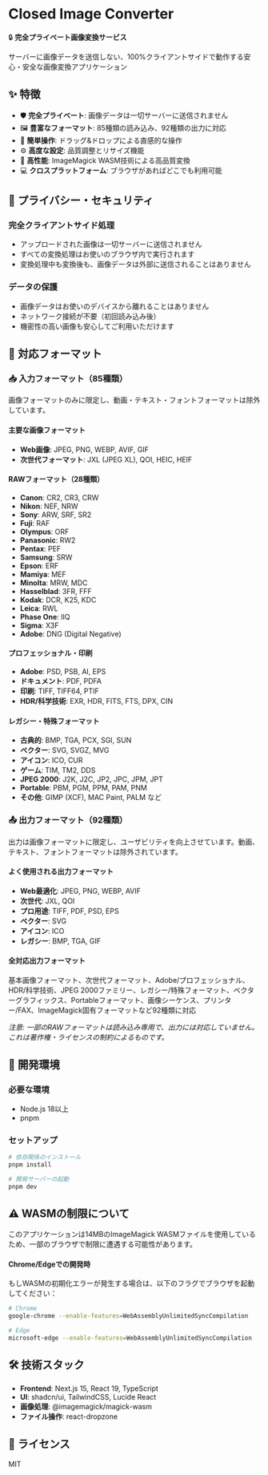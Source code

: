 # Closed Image Converter

🔒 **完全プライベート画像変換サービス**

サーバーに画像データを送信しない、100%クライアントサイドで動作する安心・安全な画像変換アプリケーション

## ✨ 特徴

- 🛡️ **完全プライベート**: 画像データは一切サーバーに送信されません
- 🖼️ **豊富なフォーマット**: 85種類の読み込み、92種類の出力に対応
- 📱 **簡単操作**: ドラッグ&ドロップによる直感的な操作
- ⚙️ **高度な設定**: 品質調整とリサイズ機能
- 🚀 **高性能**: ImageMagick WASM技術による高品質変換
- 💻 **クロスプラットフォーム**: ブラウザがあればどこでも利用可能

## 🔐 プライバシー・セキュリティ

### 完全クライアントサイド処理
- アップロードされた画像は一切サーバーに送信されません
- すべての変換処理はお使いのブラウザ内で実行されます
- 変換処理中も変換後も、画像データは外部に送信されることはありません

### データの保護
- 画像データはお使いのデバイスから離れることはありません
- ネットワーク接続が不要（初回読み込み後）
- 機密性の高い画像も安心してご利用いただけます

## 🎯 対応フォーマット

### 📥 入力フォーマット（85種類）

画像フォーマットのみに限定し、動画・テキスト・フォントフォーマットは除外しています。

#### 主要な画像フォーマット
- **Web画像**: JPEG, PNG, WEBP, AVIF, GIF
- **次世代フォーマット**: JXL (JPEG XL), QOI, HEIC, HEIF

#### RAWフォーマット（28種類）
- **Canon**: CR2, CR3, CRW
- **Nikon**: NEF, NRW  
- **Sony**: ARW, SRF, SR2
- **Fuji**: RAF
- **Olympus**: ORF
- **Panasonic**: RW2
- **Pentax**: PEF
- **Samsung**: SRW
- **Epson**: ERF
- **Mamiya**: MEF
- **Minolta**: MRW, MDC
- **Hasselblad**: 3FR, FFF
- **Kodak**: DCR, K25, KDC
- **Leica**: RWL
- **Phase One**: IIQ
- **Sigma**: X3F
- **Adobe**: DNG (Digital Negative)

#### プロフェッショナル・印刷
- **Adobe**: PSD, PSB, AI, EPS
- **ドキュメント**: PDF, PDFA
- **印刷**: TIFF, TIFF64, PTIF
- **HDR/科学技術**: EXR, HDR, FITS, FTS, DPX, CIN

#### レガシー・特殊フォーマット
- **古典的**: BMP, TGA, PCX, SGI, SUN
- **ベクター**: SVG, SVGZ, MVG
- **アイコン**: ICO, CUR
- **ゲーム**: TIM, TM2, DDS
- **JPEG 2000**: J2K, J2C, JP2, JPC, JPM, JPT
- **Portable**: PBM, PGM, PPM, PAM, PNM
- **その他**: GIMP (XCF), MAC Paint, PALM など

### 📤 出力フォーマット（92種類）

出力は画像フォーマットに限定し、ユーザビリティを向上させています。動画、テキスト、フォントフォーマットは除外されています。

#### よく使用される出力フォーマット
- **Web最適化**: JPEG, PNG, WEBP, AVIF
- **次世代**: JXL, QOI  
- **プロ用途**: TIFF, PDF, PSD, EPS
- **ベクター**: SVG
- **アイコン**: ICO
- **レガシー**: BMP, TGA, GIF

#### 全対応出力フォーマット
基本画像フォーマット、次世代フォーマット、Adobe/プロフェッショナル、HDR/科学技術、JPEG 2000ファミリー、レガシー/特殊フォーマット、ベクターグラフィックス、Portableフォーマット、画像シーケンス、プリンター/FAX、ImageMagick固有フォーマットなど92種類に対応

*注意: 一部のRAWフォーマットは読み込み専用で、出力には対応していません。これは著作権・ライセンスの制約によるものです。*

## 🚀 開発環境

### 必要な環境
- Node.js 18以上
- pnpm

### セットアップ

```bash
# 依存関係のインストール
pnpm install

# 開発サーバーの起動
pnpm dev
```

## ⚠️ WASMの制限について

このアプリケーションは14MBのImageMagick WASMファイルを使用しているため、一部のブラウザで制限に遭遇する可能性があります。

#### Chrome/Edgeでの開発時

もしWASMの初期化エラーが発生する場合は、以下のフラグでブラウザを起動してください：

```bash
# Chrome
google-chrome --enable-features=WebAssemblyUnlimitedSyncCompilation

# Edge
microsoft-edge --enable-features=WebAssemblyUnlimitedSyncCompilation
```

## 🛠️ 技術スタック

- **Frontend**: Next.js 15, React 19, TypeScript
- **UI**: shadcn/ui, TailwindCSS, Lucide React
- **画像処理**: @imagemagick/magick-wasm
- **ファイル操作**: react-dropzone

## 📝 ライセンス

MIT
